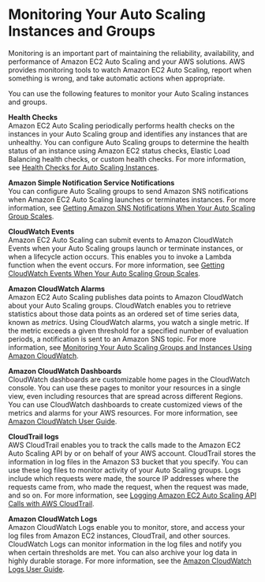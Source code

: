 # Monitoring Your Auto Scaling Instances and Groups<a name="as-monitoring-features"></a>

Monitoring is an important part of maintaining the reliability, availability, and performance of Amazon EC2 Auto Scaling and your AWS solutions\. AWS provides monitoring tools to watch Amazon EC2 Auto Scaling, report when something is wrong, and take automatic actions when appropriate\.

You can use the following features to monitor your Auto Scaling instances and groups\.

**Health Checks**  
Amazon EC2 Auto Scaling periodically performs health checks on the instances in your Auto Scaling group and identifies any instances that are unhealthy\. You can configure Auto Scaling groups to determine the health status of an instance using Amazon EC2 status checks, Elastic Load Balancing health checks, or custom health checks\. For more information, see [Health Checks for Auto Scaling Instances](healthcheck.md)\.

**Amazon Simple Notification Service Notifications**  
You can configure Auto Scaling groups to send Amazon SNS notifications when Amazon EC2 Auto Scaling launches or terminates instances\. For more information, see [Getting Amazon SNS Notifications When Your Auto Scaling Group Scales](ASGettingNotifications.md)\.

**CloudWatch Events**  
Amazon EC2 Auto Scaling can submit events to Amazon CloudWatch Events when your Auto Scaling groups launch or terminate instances, or when a lifecycle action occurs\. This enables you to invoke a Lambda function when the event occurs\. For more information, see [Getting CloudWatch Events When Your Auto Scaling Group Scales](cloud-watch-events.md)\.

**Amazon CloudWatch Alarms**  
Amazon EC2 Auto Scaling publishes data points to Amazon CloudWatch about your Auto Scaling groups\. CloudWatch enables you to retrieve statistics about those data points as an ordered set of time series data, known as *metrics*\. Using CloudWatch alarms, you watch a single metric\. If the metric exceeds a given threshold for a specified number of evaluation periods, a notification is sent to an Amazon SNS topic\. For more information, see [Monitoring Your Auto Scaling Groups and Instances Using Amazon CloudWatch](as-instance-monitoring.md)\.

**Amazon CloudWatch Dashboards**  
CloudWatch dashboards are customizable home pages in the CloudWatch console\. You can use these pages to monitor your resources in a single view, even including resources that are spread across different Regions\. You can use CloudWatch dashboards to create customized views of the metrics and alarms for your AWS resources\. For more information, see [Amazon CloudWatch User Guide](https://docs.aws.amazon.com/AmazonCloudWatch/latest/DeveloperGuide/)\.

**CloudTrail logs**  
AWS CloudTrail enables you to track the calls made to the Amazon EC2 Auto Scaling API by or on behalf of your AWS account\. CloudTrail stores the information in log files in the Amazon S3 bucket that you specify\. You can use these log files to monitor activity of your Auto Scaling groups\. Logs include which requests were made, the source IP addresses where the requests came from, who made the request, when the request was made, and so on\. For more information, see [Logging Amazon EC2 Auto Scaling API Calls with AWS CloudTrail](logging-using-cloudtrail.md)\.

**Amazon CloudWatch Logs**  
Amazon CloudWatch Logs enable you to monitor, store, and access your log files from Amazon EC2 instances, CloudTrail, and other sources\. CloudWatch Logs can monitor information in the log files and notify you when certain thresholds are met\. You can also archive your log data in highly durable storage\. For more information, see the [Amazon CloudWatch Logs User Guide](https://docs.aws.amazon.com/AmazonCloudWatch/latest/logs/)\.